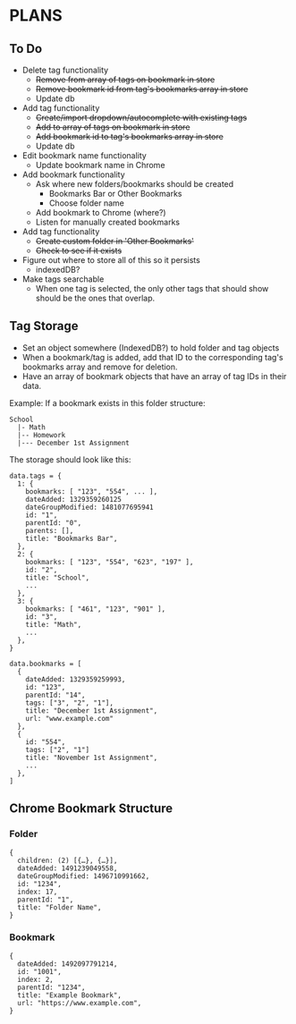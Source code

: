 # PLANS

## To Do
* Delete tag functionality
  * ~~Remove from array of tags on bookmark in store~~
  * ~~Remove bookmark id from tag's bookmarks array in store~~
  * Update db
* Add tag functionality
  * ~~Create/import dropdown/autocomplete with existing tags~~
  * ~~Add to array of tags on bookmark in store~~
  * ~~Add bookmark id to tag's bookmarks array in store~~
  * Update db
* Edit bookmark name functionality
  * Update bookmark name in Chrome
* Add bookmark functionality
  * Ask where new folders/bookmarks should be created
    * Bookmarks Bar or Other Bookmarks
    * Choose folder name
  * Add bookmark to Chrome (where?)
  * Listen for manually created bookmarks
* Add tag functionality
  * ~~Create custom folder in 'Other Bookmarks'~~
  * ~~Check to see if it exists~~
* Figure out where to store all of this so it persists
  * indexedDB?
* Make tags searchable
  * When one tag is selected, the only other tags that should show should be the ones that overlap.

## Tag Storage
- Set an object somewhere (IndexedDB?) to hold folder and tag objects
- When a bookmark/tag is added, add that ID to the corresponding tag's bookmarks array and remove for deletion.
- Have an array of bookmark objects that have an array of tag IDs in their data.

Example:
If a bookmark exists in this folder structure:

```
School
  |- Math
  |-- Homework
  |--- December 1st Assignment
```

The storage should look like this:
```
data.tags = {
  1: {
    bookmarks: [ "123", "554", ... ],
    dateAdded: 1329359260125
    dateGroupModified: 1481077695941
    id: "1",
    parentId: "0",
    parents: [],
    title: "Bookmarks Bar",
  },
  2: {
    bookmarks: [ "123", "554", "623", "197" ],
    id: "2",
    title: "School",
    ...
  },
  3: {
    bookmarks: [ "461", "123", "901" ],
    id: "3",
    title: "Math",
    ...
  },
}
```
```
data.bookmarks = [
  {
    dateAdded: 1329359259993,
    id: "123",
    parentId: "14",
    tags: ["3", "2", "1"],
    title: "December 1st Assignment",
    url: "www.example.com"
  },
  {
    id: "554",
    tags: ["2", "1"]
    title: "November 1st Assignment",
    ...
  },
]
```



## Chrome Bookmark Structure
### Folder
```
{
  children: (2) [{…}, {…}],
  dateAdded: 1491239049558,
  dateGroupModified: 1496710991662,
  id: "1234",
  index: 17,
  parentId: "1",
  title: "Folder Name",
}
```
### Bookmark
```
{
  dateAdded: 1492097791214,
  id: "1001",
  index: 2,
  parentId: "1234",
  title: "Example Bookmark",
  url: "https://www.example.com",
}
```